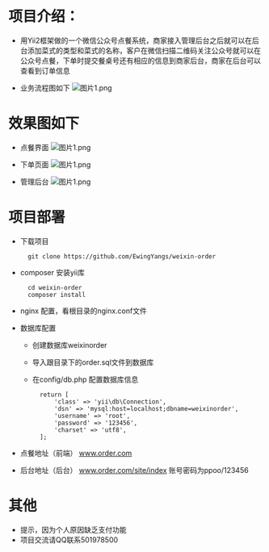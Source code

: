 # 项目介绍：

- 用Yii2框架做的一个微信公众号点餐系统，商家接入管理后台之后就可以在后台添加菜式的类型和菜式的名称，客户在微信扫描二维码关注公众号就可以在公众号点餐，下单时提交餐桌号还有相应的信息到商家后台，商家在后台可以查看到订单信息

- 业务流程图如下
![图片1.png](http://g.hiphotos.baidu.com/image/pic/item/314e251f95cad1c869c42804753e6709c93d5192.jpg)

# 效果图如下
- 点餐界面
![图片1.png](http://g.hiphotos.baidu.com/image/pic/item/7dd98d1001e93901af345c1d71ec54e736d196db.jpg)

- 下单页面
![图片1.png](http://c.hiphotos.baidu.com/image/pic/item/f603918fa0ec08fa133ac28453ee3d6d55fbdadf.jpg)

- 管理后台
![图片1.png](http://g.hiphotos.baidu.com/image/pic/item/0dd7912397dda144d3a0bd91b8b7d0a20cf4866c.jpg)

# 项目部署

- 下载项目

        git clone https://github.com/EwingYangs/weixin-order
        
- composer 安装yii库

        cd weixin-order
        composer install
        
- nginx 配置，看根目录的nginx.conf文件

- 数据库配置

    - 创建数据库weixinorder
    - 导入跟目录下的order.sql文件到数据库
    - 在config/db.php 配置数据库信息
 
            return [
                'class' => 'yii\db\Connection',
                'dsn' => 'mysql:host=localhost;dbname=weixinorder',
                'username' => 'root',
                'password' => '123456',
                'charset' => 'utf8',
            ];
        
- 点餐地址（前端） www.order.com
- 后台地址（后台） www.order.com/site/index 账号密码为ppoo/123456

# 其他

- 提示，因为个人原因缺乏支付功能
- 项目交流请QQ联系501978500
